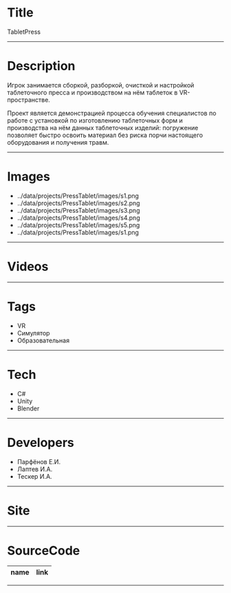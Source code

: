 # Title

TabletPress

---

# Description

Игрок занимается сборкой, разборкой, очисткой и настройкой таблеточного пресса и производством на нём таблеток в VR-пространстве.

Проект является демонстрацией процесса обучения специалистов по работе с установкой по изготовлению таблеточных форм и производства на нём данных таблеточных изделий: погружение позволяет быстро освоить материал без риска порчи настоящего оборудования и получения травм.

---

# Images

- ../data/projects/PressTablet/images/s1.png
- ../data/projects/PressTablet/images/s2.png
- ../data/projects/PressTablet/images/s3.png
- ../data/projects/PressTablet/images/s4.png
- ../data/projects/PressTablet/images/s5.png
- ../data/projects/PressTablet/images/s1.png

---

# Videos

---

# Tags

- VR
- Симулятор
- Образовательная

---

# Tech

- C#
- Unity
- Blender

---

# Developers

- Парфёнов Е.И.
- Лаптев И.А.
- Тескер И.А.

---

# Site

---

# SourceCode

| name | link |
| ---- | ---- |

---
